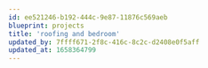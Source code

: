 ```yaml
---
id: ee521246-b192-444c-9e87-11876c569aeb
blueprint: projects
title: 'roofing and bedroom'
updated_by: 7ffff671-2f8c-416c-8c2c-d2408e0f5aff
updated_at: 1658364799
---
```

